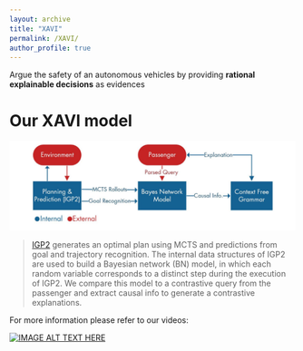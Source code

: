 ```yaml
---
layout: archive
title: "XAVI"
permalink: /XAVI/
author_profile: true
---
```


Argue the safety of an autonomous vehicles by providing **rational explainable decisions** as evidences

Our XAVI model
======
<img src='./images/XAVI.JPG' alt="drawing" width="700"/>

> [IGP2](https://arxiv.org/pdf/2002.02277.pdf) generates an optimal plan using MCTS and predictions from goal and trajectory recognition. The internal data structures of IGP2 are
used to build a Bayesian network (BN) model, in which each random variable corresponds to a distinct step during the execution of IGP2. We compare this model to a
contrastive query from the passenger and extract causal info to generate a contrastive explanations.

For more information please refer to our videos:

[![IMAGE ALT TEXT HERE](https://img.youtube.com/vi/gmjylztszZA/0.jpg)](https://www.youtube.com/watch?v=gmjylztszZA)